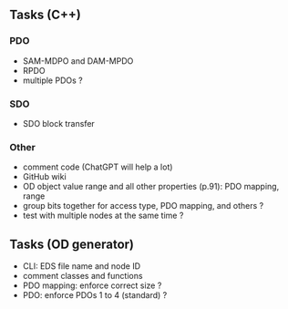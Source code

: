 ## Tasks (C++)
### PDO
- SAM-MDPO and DAM-MPDO
- RPDO
- multiple PDOs ?

### SDO
- SDO block transfer

### Other
- comment code (ChatGPT will help a lot)
- GitHub wiki
- OD object value range and all other properties (p.91): PDO mapping, range
- group bits together for access type, PDO mapping, and others ?
- test with multiple nodes at the same time ?

## Tasks (OD generator)
- CLI: EDS file name and node ID
- comment classes and functions
- PDO mapping: enforce correct size ?
- PDO: enforce PDOs 1 to 4 (standard) ?

